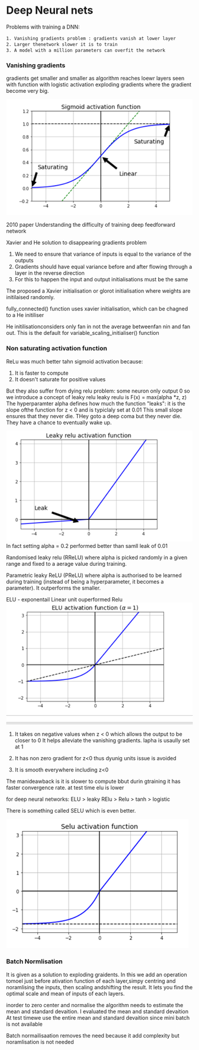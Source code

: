 # Deep Neural nets

Problems with training a DNN:

    1. Vanishing gradients problem : gradients vanish at lower layer
    2. Larger thenetwork slower it is to train
    3. A model with a million parameters can overfit the network

### Vanishing gradients

gradients get smaller and smaller as algorithm reaches loewr layers seen with function with logistic activation
exploding gradients where the gradient become very big.

![](exploding_gradients.png)

2010 paper Understanding the difficulty of training deep feedforward network

Xavier and He solution to disappearing gradients problem
1. We need to ensure that variance of inputs is equal to the variance of the outputs
2. Gradients should have equal variance before and after flowing through a layer in the reverse direction
3. For this to happen the input and output initialisations must be the same

The proposed a Xavier initialisation or glorot initialisation where weights are initilaised randomly.

fully_connected() function uses xavier initialisation, which can be chagned to a He initiliser

He initilisationconsiders only fan in not the average betweenfan nin and fan out. This is the default for variable_scaling_initialiser() function

### Non saturating activation function

ReLu was much better tahn sigmoid activation because:

1. It is faster to compute
2. It doesn't saturate for positive values

But they also suffer from dying relu problem: 
    some neuron only output 0
so we introduce a concept of leaky relu leaky reulu is F(x) =  max(alpha *z, z) 
The hyperparamter alpha defines how much the function "leaks": it is the slope ofthe function for z < 0 and is typiclaly set at 0.01
This small slope ensures that they never die. THey goto a deep coma but they
never die. They have a chance to eventually wake up.

![](leaky_relu.png)
In fact setting alpha = 0.2 performed better than samll leak of 0.01

Randomised leaky relu (RReLU) where alpha is picked randomly in a given range and fixed to a aerage value during training. 

Parametric leaky ReLU (PReLU) where alpha is authorised to be learned during training (instead of being a hyperparameter, it becomes a parameter). It outperforms the smaller.

ELU - exponentail Linear unit ouperformed Relu
![](elu.png)

1. It takes on negative values when z < 0 which allows the output to be closer to 0
It helps alleviate the vanishing gradients. lapha is usaully set at 1

2. It has non zero gradient for z<0 thus dyunig units issue is avoided

3. It is smooth everywhere including z<0

The manideawback is it is slower to compute bbut durin gtraining it has faster convergence rate. at test time elu is lower

for deep neural networks:
ELU > leaky RElu > Relu > tanh > logistic

There is something called SELU which is even better.

![](selu.png)

### Batch Normlisation

It is given as a solution to exploding graidents.
In this we add an operation tomoel just before ativation function of each layer,simpy centring and noramlising the inputs, then scaling andshifting the result. It lets you find the optimal scale and mean of inputs of each layers.

inorder to zero center and normalise the algorithm needs to estimate the mean and standard devaition. I evaluated the mean and standard devaition
At test timewe use the entire mean and standard devaition since mini batch is not available

Batch normailisaation removes the need because it add complexity but noramlisation is not needed
